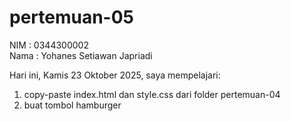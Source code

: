 # pertemuan-05

NIM : 0344300002<br>
Nama : Yohanes Setiawan Japriadi<br>

Hari ini, Kamis 23 Oktober 2025, saya mempelajari:
<ol>
  <li>copy-paste index.html dan style.css dari folder pertemuan-04</li>
  <li>buat tombol hamburger</li>
</ol>